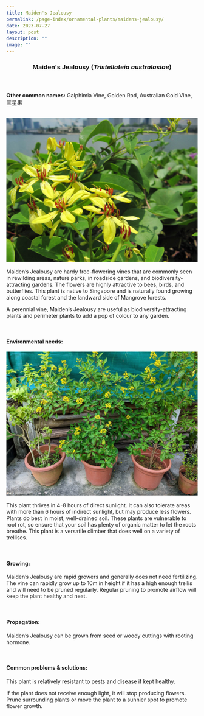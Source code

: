 ```yaml
---
title: Maiden's Jealousy
permalink: /page-index/ornamental-plants/maidens-jealousy/
date: 2023-07-27
layout: post
description: ""
image: ""
---
```

<header> 
	<h3>Maiden's Jealousy (<em>Tristellateia australasiae</em>)</h3> 
</header> 
 
<section> 
	<p><strong>Other common names:</strong> Galphimia Vine, Golden Rod, Australian Gold Vine, 三星果</p> 
	<br> 
</section> 
 
<section>
	<img title="Maiden's jealousy flower. Photo by Victoria Lim." src="/images/Plants/maidensjealousy%20(2)_victorialim.jpg">
	<p>Maiden’s Jealousy are hardy free-flowering vines that are commonly seen in rewilding areas, nature parks, in roadside gardens, and biodiversity-attracting gardens. The flowers are highly attractive to bees, birds, and butterflies. This plant is native to Singapore and is naturally found growing along coastal forest and the landward side of Mangrove forests.</p>
	<p>A perennial vine, Maiden’s Jealousy are useful as biodiversity-attracting plants and perimeter plants to add a pop of colour to any garden.</p>
	 <br> 
</section> 
 
<section> 
  <h4>Environmental needs:</h4> 
	<img title="Maiden's Jealousy plants grown in pots. Photo by Jacqueline Chua." src="/images/Plants/maidensjealousy%20(1)_jacquelinechua.jpg">
    	<p>This plant thrives in 4-8 hours of direct sunlight. It can also tolerate areas with more than 6 hours of indirect sunlight, but may produce less flowers. Plants do best in moist, well-drained soil. These plants are vulnerable to root rot, so ensure that your soil has plenty of organic matter to let the roots breathe. This plant is a versatile climber that does well on a variety of trellises.</p> 
	<br>
</section>

<section> 
  <h4>Growing:</h4> 
		<p>Maiden’s Jealousy are rapid growers and generally does not need fertilizing. The vine can rapidly grow up to 10m in height if it has a high enough trellis and will need to be pruned regularly. Regular pruning to promote airflow will keep the plant healthy and neat.</p> 
	<br> 
</section> 

<section> 
  <h4>Propagation:</h4> 
		<p>Maiden’s Jealousy can be grown from seed or woody cuttings with rooting hormone.</p> 
	<br> 
</section> 
 
<section> 
  <h4>Common problems &amp; solutions:</h4> 
		<p>This plant is relatively resistant to pests and disease if kept healthy.</p>
		<p>If the plant does not receive enough light, it will stop producing flowers. Prune surrounding plants or move the plant to a sunnier spot to promote flower growth.</p>
	<br> 
</section>